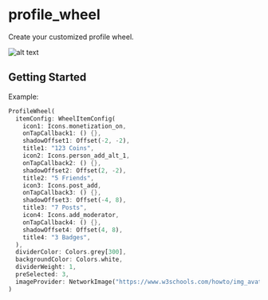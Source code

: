 # profile_wheel

Create your customized profile wheel.

![alt text](https://github.com/nietsmmar/profile_wheel/blob/main/lib/example_small.png "Example
 screenshot")
 
## Getting Started
Example:
```dart
ProfileWheel(
  itemConfig: WheelItemConfig(
    icon1: Icons.monetization_on,
    onTapCallback1: () {},
    shadowOffset1: Offset(-2, -2),
    title1: "123 Coins",
    icon2: Icons.person_add_alt_1,
    onTapCallback2: () {},
    shadowOffset2: Offset(2, -2),
    title2: "5 Friends",
    icon3: Icons.post_add,
    onTapCallback3: () {},
    shadowOffset3: Offset(-4, 8),
    title3: "7 Posts",
    icon4: Icons.add_moderator,
    onTapCallback4: () {},
    shadowOffset4: Offset(4, 8),
    title4: "3 Badges",
  ),
  dividerColor: Colors.grey[300],
  backgroundColor: Colors.white,
  dividerWeight: 1,
  preSelected: 3,
  imageProvider: NetworkImage("https://www.w3schools.com/howto/img_avatar2.png"),
)
```
